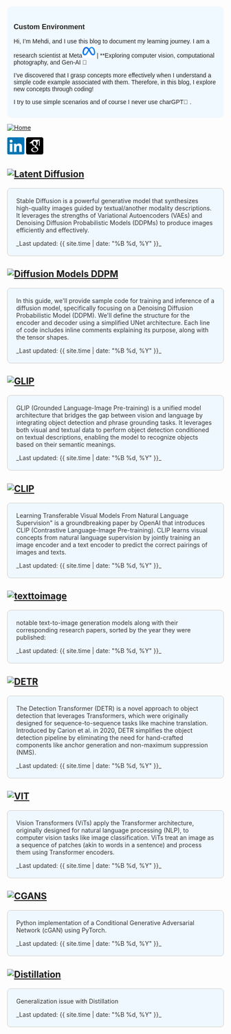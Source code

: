 
<div style="background-color: #f0f9ff; color: #222; font-family: Arial, sans-serif; padding: 15px; border-radius: 10px;">
  <h3>Custom Environment</h3>
  <p>
 Hi, I’m Mehdi, and I use this blog to document my learning journey.
 I am a research scientist at Meta<img src="images/Meta.png"  width="30" height="30"> | **Exploring computer vision, computational photography, and Gen-AI 🚀

I’ve discovered that I grasp concepts more effectively when I understand a simple code example associated with them. Therefore, in this blog, I explore new concepts through coding!

I try to use simple scenarios and of course I never use charGPT🤥
.</p>
</div>

<p></p>
<p></p>
<p></p>

[![Home](https://img.shields.io/badge/Home-Click%20Here-blue?style=flat&logo=homeadvisor&logoColor=white)](../README)

[<img src="images/LinkedIn_logo_initials.png"  width="40" height="40">](https://www.linkedin.com/in/mehdi-seyfi-38189220/)   [<img src="images/googlescholar.png"  width="40" height="40">](https://scholar.google.ca/citations?user=6l0PmOEAAAAJ&hl=en)
<p></p>
<p></p>

## [![Latent Diffusion](https://img.shields.io/badge/LDM-Latent_Diffusion_Models-blue?style=for-the-badge&logo=github)](posts/StableDiffusion)
<div style="background-color: #f0f8ff; color: #333; padding: 20px; margin: 20px 0; border-radius: 8px; border: 1px solid #ccc;">
Stable Diffusion is a powerful generative model that synthesizes high-quality images guided by textual/another modality descriptions. It leverages the strengths of Variational Autoencoders (VAEs) and Denoising Diffusion Probabilistic Models (DDPMs) to produce images efficiently and effectively.
 <p></p>
_Last updated: {{ site.time | date: "%B %d, %Y" }}_
</div>

## [![Diffusion Models DDPM](https://img.shields.io/badge/DDPM-Diffusion_Models-blue?style=for-the-badge&logo=github)](posts/Diffusion)
<div style="background-color: #f0f8ff; color: #333; padding: 20px; margin: 20px 0; border-radius: 8px; border: 1px solid #ccc;">
In this guide, we'll provide sample code for training and inference of a diffusion model, specifically focusing on a Denoising Diffusion Probabilistic Model (DDPM). We'll define the structure for the encoder and decoder using a simplified UNet architecture. Each line of code includes inline comments explaining its purpose, along with the tensor shapes.
 <p></p>
_Last updated: {{ site.time | date: "%B %d, %Y" }}_
</div>

## [![GLIP](https://img.shields.io/badge/GLIP-Grounded_Language_Image_Pre_training-blue?style=for-the-badge&logo=github)](posts/GLIP)
<div style="background-color: #f0f8ff; color: #333; padding: 20px; margin: 20px 0; border-radius: 8px; border: 1px solid #ccc;">
GLIP (Grounded Language-Image Pre-training) is a unified model architecture that bridges the gap between vision and language by integrating object detection and phrase grounding tasks. It leverages both visual and textual data to perform object detection conditioned on textual descriptions, enabling the model to recognize objects based on their semantic meanings.
<p></p>
_Last updated: {{ site.time | date: "%B %d, %Y" }}_
</div>

## [![CLIP](https://img.shields.io/badge/CLIP-Learning_Transferable_Visual_Models_From_Natural_Language_Supervision-blue?style=for-the-badge&logo=github)](posts/CLIP)
<div style="background-color: #f0f8ff; color: #333; padding: 20px; margin: 20px 0; border-radius: 8px; border: 1px solid #ccc;">
Learning Transferable Visual Models From Natural Language Supervision" is a groundbreaking paper by OpenAI that introduces CLIP (Contrastive Language-Image Pre-training). CLIP learns visual concepts from natural language supervision by jointly training an image encoder and a text encoder to predict the correct pairings of images and texts.
<p></p>
_Last updated: {{ site.time | date: "%B %d, %Y" }}_
</div>

## [![texttoimage](https://img.shields.io/badge/Text_to_Image-grey?style=for-the-badge&logo=github)](posts/TextToImage)
<div style="background-color: #f0f8ff; color: #333; padding: 20px; margin: 20px 0; border-radius: 8px; border: 1px solid #ccc;">
notable text-to-image generation models along with their corresponding research papers, sorted by the year they were published:
 <p></p>
_Last updated: {{ site.time | date: "%B %d, %Y" }}_
</div>

## [![DETR](https://img.shields.io/badge/DETR-Detection_Transformer-blue?style=for-the-badge&logo=github)](posts/DETR)
<div style="background-color: #f0f8ff; color: #333; padding: 20px; margin: 20px 0; border-radius: 8px; border: 1px solid #ccc;">
The Detection Transformer (DETR) is a novel approach to object detection that leverages Transformers, which were originally designed for sequence-to-sequence tasks like machine translation. Introduced by Carion et al. in 2020, DETR simplifies the object detection pipeline by eliminating the need for hand-crafted components like anchor generation and non-maximum suppression (NMS).
 <p></p>
_Last updated: {{ site.time | date: "%B %d, %Y" }}_
</div>

## [![VIT](https://img.shields.io/badge/VIT-Vision_Transformers-blue?style=for-the-badge&logo=github)](posts/VIT)
<div style="background-color: #f0f8ff; color: #333; padding: 20px; margin: 20px 0; border-radius: 8px; border: 1px solid #ccc;">
Vision Transformers (ViTs) apply the Transformer architecture, originally designed for natural language processing (NLP), to computer vision tasks like image classification. ViTs treat an image as a sequence of patches (akin to words in a sentence) and process them using Transformer encoders. <p></p>
_Last updated: {{ site.time | date: "%B %d, %Y" }}_
</div>

## [![CGANS](https://img.shields.io/badge/CGANs-Conditional_GAN-blue?style=for-the-badge&logo=github)](posts/ConditionalGan)
<div style="background-color: #f0f8ff; color: #333; padding: 20px; margin: 20px 0; border-radius: 8px; border: 1px solid #ccc;">
Python implementation of a Conditional Generative Adversarial Network (cGAN) using PyTorch.
 <p></p>
_Last updated: {{ site.time | date: "%B %d, %Y" }}_
</div>

## [![Distillation](https://img.shields.io/badge/Distillation-grey?style=for-the-badge&logo=github)](posts/Distillation)
<div style="background-color: #f0f8ff; color: #333; padding: 20px; margin: 20px 0; border-radius: 8px; border: 1px solid #ccc;">
Generalization issue with Distillation
 <p></p>
_Last updated: {{ site.time | date: "%B %d, %Y" }}_
</div>




